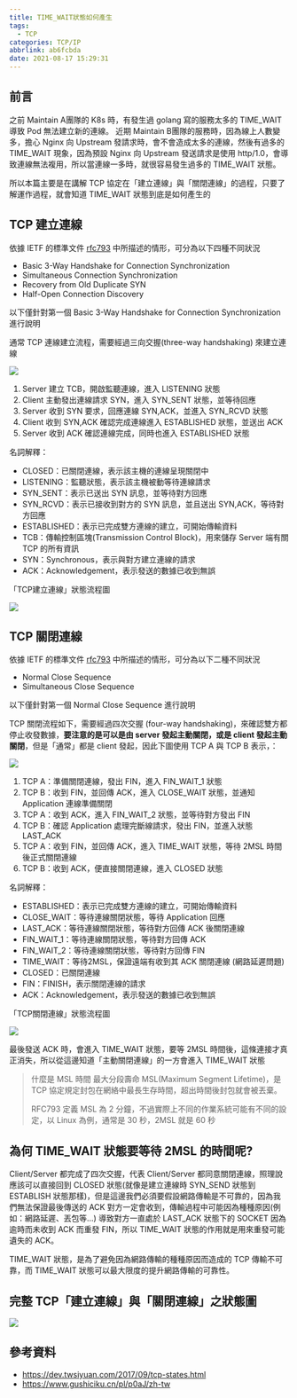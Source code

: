 ```yaml
---
title: TIME_WAIT狀態如何產生
tags:
  - TCP
categories: TCP/IP
abbrlink: ab6fcbda
date: 2021-08-17 15:29:31
---
```



## 前言

之前 Maintain A團隊的 K8s 時，有發生過 golang 寫的服務太多的 TIME_WAIT 導致 Pod 無法建立新的連線。 近期 Maintain B團隊的服務時，因為線上人數變多，擔心 Nginx 向 Upstream 發請求時，會不會造成太多的連線，然後有過多的 TIME_WAIT 現象，因為預設 Nginx 向 Upstream 發送請求是使用 http/1.0，會導致連線無法複用，所以當連線一多時，就很容易發生過多的 TIME_WAIT 狀態。

所以本篇主要是在講解 TCP 協定在「建立連線」與「關閉連線」的過程，只要了解運作過程，就會知道 TIME_WAIT 狀態到底是如何產生的

<!--more-->

## TCP 建立連線

依據 IETF 的標準文件 [rfc793](http://www.rfc-editor.org/rfc/rfc793.txt) 中所描述的情形，可分為以下四種不同狀況

- Basic 3-Way Handshake for Connection Synchronization
- Simultaneous Connection Synchronization
- Recovery from Old Duplicate SYN
- Half-Open Connection Discovery

以下僅針對第一個 Basic 3-Way Handshake for Connection Synchronization 進行說明

通常 TCP 連線建立流程，需要經過三向交握(three-way handshaking) 來建立連線

![](mk-20240119120657.png)

1. Server 建立 TCB，開啟監聽連線，進入 LISTENING 狀態
2. Client 主動發出連線請求 SYN，進入 SYN_SENT 狀態，並等待回應
3. Server 收到 SYN 要求，回應連線 SYN,ACK，並進入 SYN_RCVD 狀態
4. Client 收到 SYN,ACK 確認完成連線進入 ESTABLISHED 狀態，並送出 ACK
5. Server 收到 ACK 確認連線完成，同時也進入 ESTABLISHED 狀態

名詞解釋：
- CLOSED：已關閉連線，表示該主機的連線呈現關閉中
- LISTENING：監聽狀態，表示該主機被動等待連線請求
- SYN_SENT：表示已送出 SYN 訊息，並等待對方回應
- SYN_RCVD：表示已接收到對方的 SYN 訊息，並且送出 SYN,ACK，等待對方回應
- ESTABLISHED：表示已完成雙方連線的建立，可開始傳輸資料
- TCB：傳輸控制區塊(Transmission Control Block)，用來儲存 Server 端有關 TCP 的所有資訊
- SYN：Synchronous，表示與對方建立連線的請求
- ACK：Acknowledgement，表示發送的數據已收到無誤

「TCP建立連線」狀態流程圖

![](mk-20240119120730.png)

## TCP 關閉連線

依據 IETF 的標準文件 [rfc793](http://www.rfc-editor.org/rfc/rfc793.txt) 中所描述的情形，可分為以下二種不同狀況

- Normal Close Sequence
- Simultaneous Close Sequence

以下僅針對第一個 Normal Close Sequence 進行說明

TCP 關閉流程如下，需要經過四次交握 (four-way handshaking)，來確認雙方都停止收發數據，**要注意的是可以是由 server 發起主動關閉，或是 client 發起主動關閉**，但是「通常」都是 client 發起，因此下圖使用 TCP A 與 TCP B 表示，：

![](mk-20240119120822.png)

1. TCP A：準備關閉連線，發出 FIN，進入 FIN_WAIT_1 狀態
2. TCP B：收到 FIN，並回傳 ACK，進入 CLOSE_WAIT 狀態，並通知 Application 連線準備關閉
3. TCP A：收到 ACK，進入 FIN_WAIT_2 狀態，並等待對方發出 FIN
4. TCP B：確認 Application 處理完斷線請求，發出 FIN，並進入狀態 LAST_ACK
5. TCP A：收到 FIN，並回傳 ACK，進入 TIME_WAIT 狀態，等待 2MSL 時間後正式關閉連線
6. TCP B：收到 ACK，便直接關閉連線，進入 CLOSED 狀態

名詞解釋：
- ESTABLISHED：表示已完成雙方連線的建立，可開始傳輸資料
- CLOSE_WAIT：等待連線關閉狀態，等待 Application 回應
- LAST_ACK：等待連線關閉狀態，等待對方回傳 ACK 後關閉連線
- FIN_WAIT_1：等待連線關閉狀態，等待對方回傳 ACK
- FIN_WAIT_2：等待連線關閉狀態，等待對方回傳 FIN
- TIME_WAIT：等待2MSL，保證遠端有收到其 ACK 關閉連線 (網路延遲問題)
- CLOSED：已關閉連線
- FIN：FINISH，表示關閉連線的請求
- ACK：Acknowledgement，表示發送的數據已收到無誤

「TCP關閉連線」狀態流程圖

![](mk-20240119120856.png)

最後發送 ACK 時，會進入 TIME_WAIT 狀態，要等 2MSL 時間後，這條連接才真正消失，所以從這邊知道「主動關閉連線」的一方會進入 TIME_WAIT 狀態

> 什麼是 MSL 時間
> 最大分段壽命 MSL(Maximum Segment Lifetime)，是 TCP 協定規定封包在網絡中最長生存時間，超出時間後封包就會被丟棄。
>
> RFC793 定義 MSL 為 2 分鐘，不過實際上不同的作業系統可能有不同的設定，以 Linux 為例，通常是 30 秒，2MSL 就是 60 秒

## 為何 TIME_WAIT 狀態要等待 2MSL 的時間呢?

Client/Server 都完成了四次交握，代表 Client/Server 都同意關閉連線，照理說應該可以直接回到 CLOSED 狀態(就像是建立連線時 SYN_SEND 狀態到 ESTABLISH 狀態那樣)，但是這邊我們必須要假設網路傳輸是不可靠的，因為我們無法保證最後傳送的 ACK 對方一定會收到，傳輸過程中可能因為種種原因(例如：網路延遲、丟包等...) 導致對方一直處於 LAST_ACK 狀態下的 SOCKET 因為逾時而未收到 ACK 而重發 FIN，所以 TIME_WAIT 狀態的作用就是用來重發可能遺失的 ACK。

TIME_WAIT 狀態，是為了避免因為網路傳輸的種種原因而造成的 TCP 傳輸不可靠，而 TIME_WAIT 狀態可以最大限度的提升網路傳輸的可靠性。

## 完整 TCP「建立連線」與「關閉連線」之狀態圖

![](mk-20240119120922.png)

## 參考資料

- https://dev.twsiyuan.com/2017/09/tcp-states.html
- https://www.gushiciku.cn/pl/p0aJ/zh-tw
